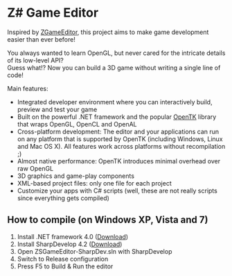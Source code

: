 Z# Game Editor
================

Inspired by [ZGameEditor](http://www.zgameeditor.org/), this project aims to make game development easier than ever before!

You always wanted to learn OpenGL, but never cared for the intricate details of its low-level API?  
Guess what!? Now you can build a 3D game without writing a single line of code!

Main features:
+ Integrated developer environment where you can interactively build, preview and test your game
+ Built on the powerful .NET framework and the popular [OpenTK](http://www.opentk.com/) library that wraps OpenGL, OpenCL and OpenAL
+ Cross-platform development: The editor and your applications can run on any platform that is supported by OpenTK \(including Windows, Linux and Mac OS X\). All features work across platforms without recompilation ;)
+ Almost native performance: OpenTK introduces minimal overhead over raw OpenGL
+ 3D graphics and game-play components
+ XML-based project files: only one file for each project
+ Customize your apps with C# scripts \(well, these are not really scripts since everything gets compiled\)

## How to compile (on Windows XP, Vista and 7)

1. Install .NET framework 4.0 \([Download](http://www.microsoft.com/en-us/download/details.aspx?id=17851)\)
2. Install SharpDevelop 4.2 \([Download](http://www.icsharpcode.net/OpenSource/SD/Download/GetFile.aspx?What=Setup&Release=Mirador)\)
3. Open ZSGameEditor-SharpDev.sln with SharpDevelop
4. Switch to Release configuration
5. Press F5 to Build & Run the editor